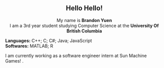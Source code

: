 <div align="center">
    <h2> 
        Hello Hello!
    </h2>
</div>

<div align="center">
    <p> My name is <b>Brandon Yuen</b> <br> I am a 3rd year student studying Computer Science at the <b>University Of British Columbia</b> </p>
</div>

<div>
    <p> <b>Languages:</b> C++; C; C#; Java; JavaScript <br> <b>Softwares:</b> MATLAB; R </p>
</div>

<div>
    <p> I am currently working as a software engineer intern at Sun Machine Games! </b>.
</div>

<br>


<!--
**byuen88/byuen88** is a ✨ _special_ ✨ repository because its `README.md` (this file) appears on your GitHub profile.

Here are some ideas to get you started:

- 🔭 I’m currently working on ...
- 🌱 I’m currently learning ...
- 👯 I’m looking to collaborate on ...
- 🤔 I’m looking for help with ...
- 💬 Ask me about ...
- 📫 How to reach me: ...
- 😄 Pronouns: ...
- ⚡ Fun fact: ...
-->

